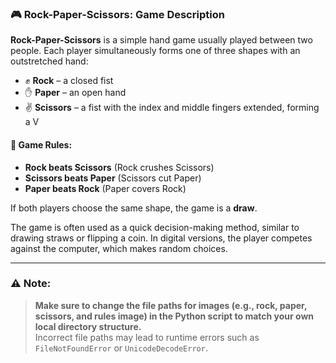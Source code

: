 ### 🎮 Rock-Paper-Scissors: Game Description

**Rock-Paper-Scissors** is a simple hand game usually played between two people. Each player simultaneously forms one of three shapes with an outstretched hand:

- ✊ **Rock** – a closed fist  
- ✋ **Paper** – an open hand  
- ✌️ **Scissors** – a fist with the index and middle fingers extended, forming a V

#### 🧠 Game Rules:

- **Rock beats Scissors** (Rock crushes Scissors)  
- **Scissors beats Paper** (Scissors cut Paper)  
- **Paper beats Rock** (Paper covers Rock)

If both players choose the same shape, the game is a **draw**.

The game is often used as a quick decision-making method, similar to drawing straws or flipping a coin. In digital versions, the player competes against the computer, which makes random choices.

---

### ⚠️ Note:
> **Make sure to change the file paths for images (e.g., rock, paper, scissors, and rules image) in the Python script to match your own local directory structure.**  
> Incorrect file paths may lead to runtime errors such as `FileNotFoundError` or `UnicodeDecodeError`.
